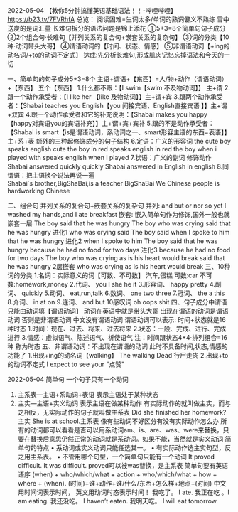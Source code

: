 

2022-05-04
【教你5分钟搞懂英语基础语法！！-哔哩哔哩】 https://b23.tv/7FVRhfA
总览：
阅读困难=生词太多/单词的熟词僻义不熟练  雪中送炭的是词汇量  长难句拆分的语法问题是锦上添花
①5+3=8个简单句句子成分
②2个组合句·长难句【并列关系的复合句+嵌套关系的复杂句】
③词的分类【10种·动词带头大哥】
④谓语动词的【时间、状态、情感】
⑤非谓语动词【+ing的动名词/+to的动词不定式】
达成:先分析长难句,形成肌肉记忆忘掉语法和今天的一切

一、简单句的句子成分5+3=8个
主语+谓语+【东西】=人/物+动作（谓语动词）+【东西】
五个【东西】
1.什么都不跟：【I swim【swim 不及物动词】】 主+谓
2.跟一个动作承受者：【I like her 【like 及物动词】】主+谓+宾
3.跟两个动作承受者：【Shabai teaches you English【you 间接宾语、English直接宾语 】】主+谓+双宾
4.跟一个动作承受者和它的补充说明：【Shabai makes you happy【happy对宾语you的宾语补充】】主+谓+宾+宾补
5.跟的不是动作承受者：【Shabai is smart【is是谓语动词，系动词之一、smart形容主语的东西=表语】】主+系+表
额外的三种起修饰成分的句子结构
6.定语：广义的形容词
the cute boy speaks english     cute
the boy in red speaks english   in red
the boy when i played with speaks english    when i played
7.状语：广义的副词   修饰动作
 Shabai answered quickly   quickly
 Shabai answered in English    in english
8.同谓语：把主语换个说法再说一遍  
 Shabai`s brother,BigShaBai,is a teacher   BigShaBai
 We Chinese people is  hardworking         Chinese
 
二、组合句
并列关系的复合句+嵌套关系的复杂句
并列:  and  but  or  nor  so  yet
I washed my hands,and I ate breakfast
嵌套:  嵌入简单句作为修饰,国外一般也就嵌套一层
The boy said that he was hungry
The boy who was crying said that he was hungry  进化1    who was crying said
The boy said when I spoke to him that he was hungry  进化2   when I spoke to him
The boy said that he was hungry because he had no food for two days  进化3  because he had no food for two days
The boy who was crying as is his heart would break said that he was hungry  2层嵌套  who was crying as is his heart would break
三、10种词的分类
1.名词：实际意义的词【可数、不可数】
  汽车,蛋糕     可数:car    不可数:homework,money
2.代词、  you I  she he  it
3.形容词、 happy  pretty
4.副词、  quickly
5.动词、  eat,run,talk
6.数词、  one two  three
7.冠词、  the a this
8.介词、  in at on
9.连词、  and but
10感叹词  oh oops  shit
四、句子成分中谓语只能由动词填【谓语动词】   动词在英语中就是带头大哥
出现在谓语的动词是谓语动词  否则是非谓语动词   中文没有谓语动词
谓语动词可以表示:    时间+状态就是16种时态
1.时间：现在、过去、将来、过去将来
2.状态：一般、完成、进行、完成进行
3.情感：虚拟语气、陈述语气、祈使语气
注：时间跟状态4*4·排列组合=16种 称为时态
五、非谓语动词：不出现在谓语的动词   此时不具备时间,状态,情感的功能了
1.出现+ing的动名词【walking】  The walking Dead 行尸走肉
2.出现+to的动词不定式     I expect to see your "点赞"


2022-05-04
简单句
一个句子只有一个动词
1. 主系表—主语+系动词+表语 表示主语处于某种状态
2. 主实—主语+实义动词  表示主语在做某种动作
有实际动作的就叫做主实，而与之相反，无实际动作的句子就叫做主系表
Did she finished her homework?主实
She is at school.主系表
像有些动词不好区分有没有实际动作怎么办
所有的动词都可以看看是否可以用系动词am、is、are、was、were来替换，只要在替换后意思仍然正常的动词就是系动词。如果不能，当然就是实义动词
简单句的特点
• 系动词或实义动词只能任选其一。
• 有实际动作选主实句型，反之用主系表。
• 不管用哪个句型，一个简单句只能有一个动词
It proved difficult.
It was difficult.
proved可以被was替换，是主系表
简单句要有英语语序
(when) + who/which/what + action + who/which/what + how + where + (when).
(时间)+谁+动作+谁/什么/东西+怎么样+地点+(时间)
中文用时间词表示时间，
英文用动词时态表示时间！
我吃了。   I ate.
我正在吃 。I am eating.
我还没吃。 I haven’t eaten.
我明天吃。 I will eat tomorrow.









